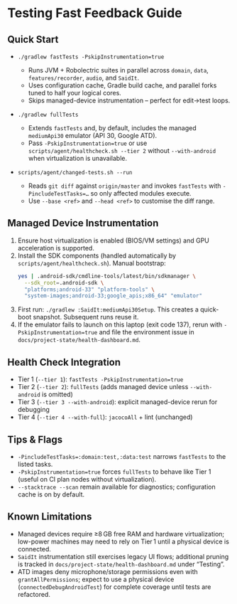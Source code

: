 # Testing Fast Feedback Guide

## Quick Start

- `./gradlew fastTests -PskipInstrumentation=true`
  - Runs JVM + Robolectric suites in parallel across `domain`, `data`, `features/recorder`, `audio`, and `SaidIt`.
  - Uses configuration cache, Gradle build cache, and parallel forks tuned to half your logical cores.
  - Skips managed-device instrumentation – perfect for edit→test loops.

- `./gradlew fullTests`
  - Extends `fastTests` and, by default, includes the managed `mediumApi30` emulator (API 30, Google ATD).
  - Pass `-PskipInstrumentation=true` or use `scripts/agent/healthcheck.sh --tier 2` without `--with-android` when virtualization is unavailable.

- `scripts/agent/changed-tests.sh --run`
  - Reads `git diff` against `origin/master` and invokes `fastTests` with `-PincludeTestTasks=…` so only affected modules execute.
  - Use `--base <ref>` and `--head <ref>` to customise the diff range.

## Managed Device Instrumentation

1. Ensure host virtualization is enabled (BIOS/VM settings) and GPU acceleration is supported.
2. Install the SDK components (handled automatically by `scripts/agent/healthcheck.sh`). Manual bootstrap:
   ```bash
   yes | .android-sdk/cmdline-tools/latest/bin/sdkmanager \
     --sdk_root=.android-sdk \
     "platforms;android-33" "platform-tools" \
     "system-images;android-33;google_apis;x86_64" "emulator"
   ```
3. First run: `./gradlew :SaidIt:mediumApi30Setup`. This creates a quick-boot snapshot. Subsequent runs reuse it.
4. If the emulator fails to launch on this laptop (exit code 137), rerun with `-PskipInstrumentation=true` and file the environment issue in `docs/project-state/health-dashboard.md`.

## Health Check Integration

- Tier 1 (`--tier 1`): `fastTests -PskipInstrumentation=true`
- Tier 2 (`--tier 2`): `fullTests` (adds managed device unless `--with-android` is omitted)
- Tier 3 (`--tier 3 --with-android`): explicit managed-device rerun for debugging
- Tier 4 (`--tier 4 --with-full`): `jacocoAll` + lint (unchanged)

## Tips & Flags

- `-PincludeTestTasks=:domain:test,:data:test` narrows `fastTests` to the listed tasks.
- `-PskipInstrumentation=true` forces `fullTests` to behave like Tier 1 (useful on CI plan nodes without virtualization).
- `--stacktrace --scan` remain available for diagnostics; configuration cache is on by default.

## Known Limitations

- Managed devices require ≥8 GB free RAM and hardware virtualization; low-power machines may need to rely on Tier 1 until a physical device is connected.
- `SaidIt` instrumentation still exercises legacy UI flows; additional pruning is tracked in `docs/project-state/health-dashboard.md` under “Testing”.
- ATD images deny microphone/storage permissions even with `grantAllPermissions`; expect to use a physical device (`connectedDebugAndroidTest`) for complete coverage until tests are refactored.
